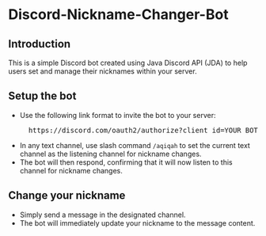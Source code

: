# Discord-Nickname-Changer-Bot

## Introduction
This is a simple Discord bot created using Java Discord API (JDA) to help users set and manage their nicknames within your server.

## Setup the bot
* Use the following link format to invite the bot to your server:
  <pre>
    https://discord.com/oauth2/authorize?client_id=YOUR_BOT_CLIENT_ID&scope=bot&permissions=YOUR_PERMISSIONS
  </pre>
* In any text channel, use slash command `/aqiqah` to set the current text channel as the listening channel for nickname changes.
* The bot will then respond, confirming that it will now listen to this channel for nickname changes.

## Change your nickname
* Simply send a message in the designated channel.
* The bot will immediately update your nickname to the message content.
